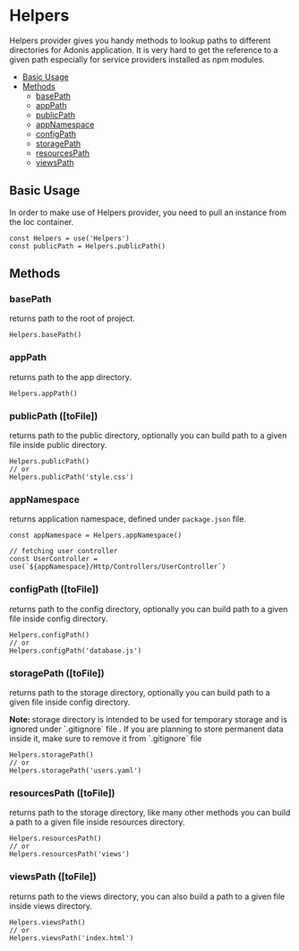 # Helpers

Helpers provider gives you handy methods to lookup paths to different directories for Adonis application. It is very hard to get the reference to a given path especially for service providers installed as npm modules.

- [Basic Usage](#basic-usage)
- [Methods](#methods)
  - [basePath](#basepath)
  - [appPath](#apppath)
  - [publicPath](#publicpath)
  - [appNamespace](#appnamespace)
  - [configPath](#configpath)
  - [storagePath](#storagepath)
  - [resourcesPath](#resourcespath)
  - [viewsPath](#viewspath)

## Basic Usage

In order to make use of Helpers provider, you need to pull an instance from the Ioc container.

```javascript,line-numbers
const Helpers = use('Helpers')
const publicPath = Helpers.publicPath()
```

## Methods

### basePath
returns path to the root of project.

```javascript,line-numbers
Helpers.basePath()
```

### appPath
returns path to the app directory.

```javascript,line-numbers
Helpers.appPath()
```

### publicPath <span>([toFile])</span>
returns path to the public directory, optionally you can build path to a given file inside public directory.

```javascript,line-numbers
Helpers.publicPath()
// or
Helpers.publicPath('style.css')
```

### appNamespace
returns application namespace, defined under `package.json` file.

```javascript,line-numbers
const appNamespace = Helpers.appNamespace()

// fetching user controller
const UserController = use(`${appNamespace}/Http/Controllers/UserController`)
```

### configPath <span>([toFile])</span>
returns path to the config directory, optionally you can build path to a given file inside config directory.

```javascript,line-numbers
Helpers.configPath()
// or
Helpers.configPath('database.js')
```

### storagePath <span>([toFile])</span>
returns path to the storage directory, optionally you can build path to a given file inside config directory.

<div class="note">
 <strong> Note: </strong> storage directory is intended to be used for temporary storage and is ignored under `.gitignore` file . If you are planning to store permanent data inside it, make sure to remove it from `.gitignore` file
</div>

```javascript,line-numbers
Helpers.storagePath()
// or
Helpers.storagePath('users.yaml')
```

### resourcesPath <span>([toFile])</span>
returns path to the storage directory, like many other methods you can build a path to a given file inside resources directory.

```javascript,line-numbers
Helpers.resourcesPath()
// or
Helpers.resourcesPath('views')
```

### viewsPath <span>([toFile])</span>
returns path to the views directory, you can also build a path to a given file inside views directory.

```javascript,line-numbers
Helpers.viewsPath()
// or
Helpers.viewsPath('index.html')
```

